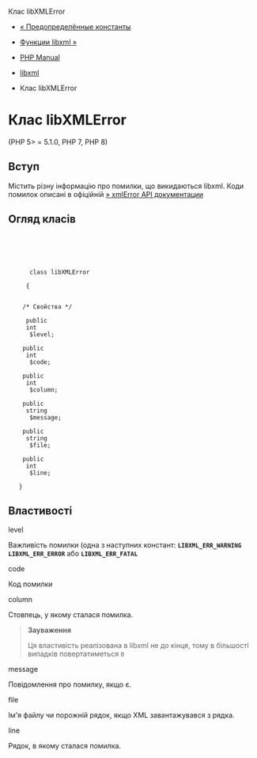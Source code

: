 Клас libXMLError

-   [« Предопределённые константы](libxml.constants.html)
    
-   [Функции libxml »](ref.libxml.html)
    
-   [PHP Manual](index.html)
    
-   [libxml](book.libxml.html)
    
-   Клас libXMLError
    

# Клас libXMLError

(PHP 5> = 5.1.0, PHP 7, PHP 8)

## Вступ

Містить різну інформацію про помилки, що викидаються libxml. Коди помилок описані в офіційній [» xmlError API документации](http://www.xmlsoft.org/html/libxml-xmlerror.html)

## Огляд класів

```synopsis



    
     
      class libXMLError
     
     {


    /* Свойства */
    
     public
     int
      $level;

    public
     int
      $code;

    public
     int
      $column;

    public
     string
      $message;

    public
     string
      $file;

    public
     int
      $line;

   }
```

## Властивості

level

Важливість помилки (одна з наступних констант: **`LIBXML_ERR_WARNING`** **`LIBXML_ERR_ERROR`** або **`LIBXML_ERR_FATAL`**

code

Код помилки

column

Стовпець, у якому сталася помилка.

> **Зауваження**
> 
> Ця властивість реалізована в libxml не до кінця, тому в більшості випадків повертатиметься `0`

message

Повідомлення про помилку, якщо є.

file

Ім'я файлу чи порожній рядок, якщо XML завантажувався з рядка.

line

Рядок, в якому сталася помилка.